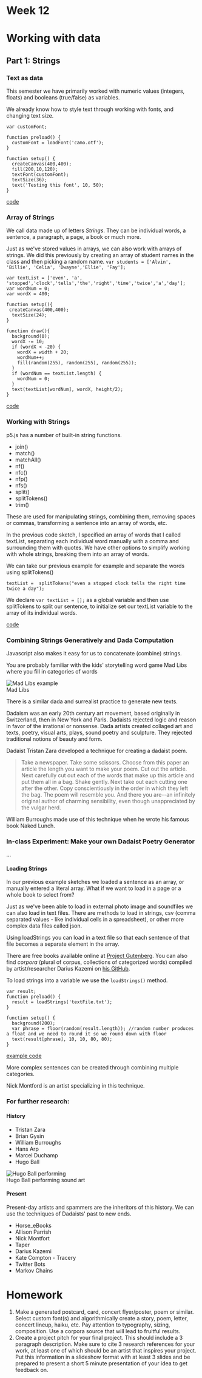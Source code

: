 # Week 12

# Working with data

## Part 1: Strings 

### Text as data

This semester we have primarily worked with numeric values (integers, floats) and booleans (true/false) as variables.

We already know how to style text through working with fonts, and changing text size.

```
var customFont;

function preload() {
  customFont = loadFont('camo.otf');
}

function setup() {
  createCanvas(400,400);
  fill(200,10,120);
  textFont(customFont);
  textSize(36);
  text('Testing this font', 10, 50);
}
```

[code](https://editor.p5js.org/2sman/sketches/lTp1-QOME)


### Array of Strings

We call data made up of letters *Strings*. They can be individual words, a sentence, a paragraph, a page, a book or much more.

Just as we've stored values in arrays, we can also work with arrays of strings. We did this previously by creating an array of student names in the class and then picking a random name. ```var students = ['Alvin', 'Billie', 'Celia', 'Dwayne','Ellie', 'Fay'];```

```
var textList = ['even', 'a', 'stopped','clock','tells','the','right','time','twice','a','day'];
var wordNum = 0;
var wordX = 400;

function setup(){
 createCanvas(400,400);
  textSize(24);
}

function draw(){
  background(0);
  wordX -= 10;
  if (wordX < -20) {
    wordX = width + 20;
    wordNum++;
    fill(random(255), random(255), random(255));
  }
  if (wordNum == textList.length) {
    wordNum = 0;
  }
  text(textList[wordNum], wordX, height/2);
}
```

[code](https://editor.p5js.org/2sman/sketches/zY_KwcRJb)

### Working with Strings

p5.js has a number of built-in string functions. 

- join()
- match()
- matchAll()
- nf()
- nfc()
- nfp()
- nfs()
- split()
- splitTokens()
- trim()

These are used for manipulating strings, combining them, removing spaces or commas, transforming a sentence into an array of words, etc.

In the previous code sketch, I specified an array of words that I called textList, separating each individual word manually with a comma and surrounding them with quotes. We have other options to simplify working with whole strings, breaking them into an array of words.

We can take our previous example for example and separate the words using splitTokens()

```
textList =  splitTokens("even a stopped clock tells the right time twice a day");
```

We declare ```var textList = [];``` as a global variable and then use splitTokens to split our sentence, to initialize set our textList variable to the array of its individual words.

[code](https://editor.p5js.org/2sman/sketches/rk5u1xVqr)

### Combining Strings Generatively and Dada Computation

Javascript also makes it easy for us to concatenate (combine) strings.

You are probably familiar with the kids' storytelling word game Mad Libs where you fill in categories of words

![Mad Libs example](madlib.jpg)  
Mad Libs  

There is a similar dada and surrealist practice to generate new texts.

Dadaism was an early 20th century art movement, based originally in Switzerland, then in New York and Paris. Dadaists rejected logic and reason in favor of the irrational or nonsense. Dada artists created collaged art and texts, poetry, visual arts, plays, sound poetry and sculpture. They rejected traditional notions of beauty and form.

Dadaist Tristan Zara developed a technique for creating a dadaist poem.

> Take a newspaper.
Take some scissors.
Choose from this paper an article the length you want to make your poem.
Cut out the article.
Next carefully cut out each of the words that make up this article and put them all in a bag.
Shake gently.
Next take out each cutting one after the other.
Copy conscientiously in the order in which they left the bag.
The poem will resemble you.
And there you are--an infinitely original author of charming sensibility, even though unappreciated by the vulgar herd. 

William Burroughs made use of this technique when he wrote his famous book Naked Lunch.

### In-class Experiment: Make your own Dadaist Poetry Generator

...

#### Loading Strings

In our previous example sketches we loaded a sentence as an array, or manually entered a literal array. What if we want to load in a page or a whole book to select from?

Just as we've been able to load in external photo image and soundfiles we can also load in text files. There are methods to load in strings, csv (comma separated values - like individual cells in a spreadsheet), or other more complex data files called json.

Using loadStrings you can load in a text file so that each sentence of that file becomes a separate element in the array.

There are free books available online at [Project Gutenberg](https://www.gutenberg.org/). You can also find *corpora* (plural of corpus, collections of categorized words) compiled by artist/researcher Darius Kazemi on [his GitHub](https://github.com/dariusk/corpora).

To load strings into a variable we use the ```loadStrings()``` method.

```
var result;
function preload() {
  result = loadStrings('textFile.txt');
}

function setup() {
  background(200);
  var phrase = floor(random(result.length)); //random number produces a float and we need to round it so we round down with floor
  text(result[phrase], 10, 10, 80, 80);
}
```

[example code](https://editor.p5js.org/2sman/sketches/-VrUvlp8N)

More complex sentences can be created through combining multiple categories.

Nick Montford is an artist specializing in this technique.

### For further research:

#### History
- Tristan Zara
- Brian Gysin 
- William Burroughs
- Hans Arp
- Marcel Duchamp
- Hugo Ball

![Hugo Ball performing](ball.jpg)  
Hugo Ball performing sound art

#### Present

Present-day artists and spammers are the inheritors of this history. We can use the techniques of Dadaists' past to new ends.

- Horse_eBooks
- Allison Parrish
- Nick Montfort
- Taper
- Darius Kazemi
- Kate Compton - Tracery
- Twitter Bots
- Markov Chains


# Homework

1. Make a generated postcard, card, concert flyer/poster, poem or similar. Select custom font(s) and algorithmically create a story, poem, letter, concert lineup, haiku, etc. Pay attention to typography, sizing, composition. Use a corpora source that will lead to fruitful results.
2. Create a project pitch for your final project. This should include a 3 paragraph description. Make sure to cite 3 research references for your work, at least one of which should be an artist that inspires your project. Put this information in a slideshow format with at least 3 slides and be prepared to present a short 5 minute presentation of your idea to get feedback on.



